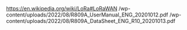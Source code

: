 https://en.wikipedia.org/wiki/LoRa#LoRaWAN
/wp-content/uploads/2022/08/R809A_UserManual_ENG_20201012.pdf
/wp-content/uploads/2022/08/R809A_DataSheet_ENG_R10_20201013.pdf
